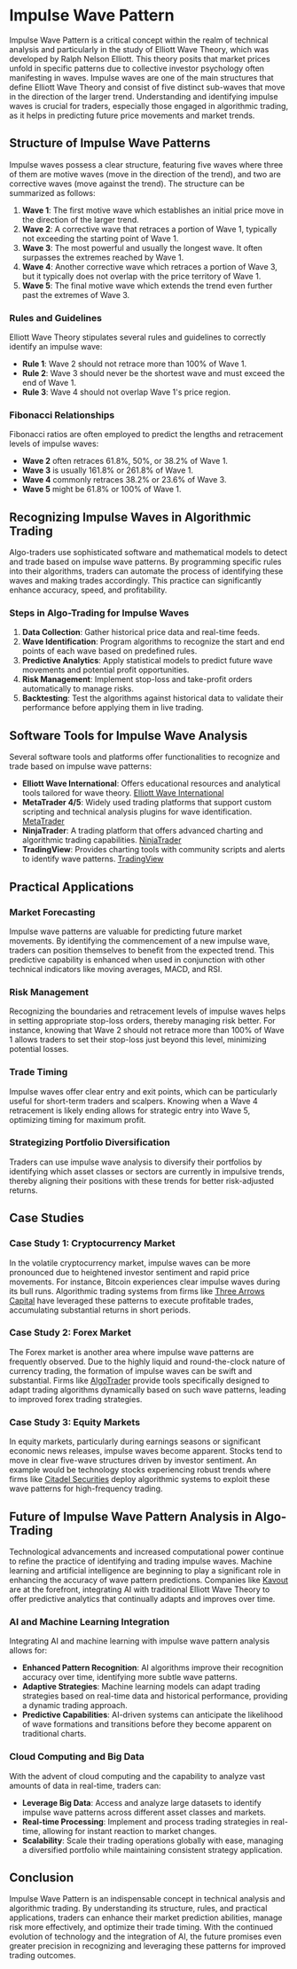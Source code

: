 # Impulse Wave Pattern

Impulse Wave Pattern is a critical concept within the realm of technical analysis and particularly in the study of Elliott Wave Theory, which was developed by Ralph Nelson Elliott. This theory posits that market prices unfold in specific patterns due to collective investor psychology often manifesting in waves. Impulse waves are one of the main structures that define Elliott Wave Theory and consist of five distinct sub-waves that move in the direction of the larger trend. Understanding and identifying impulse waves is crucial for traders, especially those engaged in algorithmic trading, as it helps in predicting future price movements and market trends.

## Structure of Impulse Wave Patterns

Impulse waves possess a clear structure, featuring five waves where three of them are motive waves (move in the direction of the trend), and two are corrective waves (move against the trend). The structure can be summarized as follows:

1. **Wave 1**: The first motive wave which establishes an initial price move in the direction of the larger trend.
2. **Wave 2**: A corrective wave that retraces a portion of Wave 1, typically not exceeding the starting point of Wave 1.
3. **Wave 3**: The most powerful and usually the longest wave. It often surpasses the extremes reached by Wave 1.
4. **Wave 4**: Another corrective wave which retraces a portion of Wave 3, but it typically does not overlap with the price territory of Wave 1.
5. **Wave 5**: The final motive wave which extends the trend even further past the extremes of Wave 3.

### Rules and Guidelines

Elliott Wave Theory stipulates several rules and guidelines to correctly identify an impulse wave:

- **Rule 1**: Wave 2 should not retrace more than 100% of Wave 1.
- **Rule 2**: Wave 3 should never be the shortest wave and must exceed the end of Wave 1.
- **Rule 3**: Wave 4 should not overlap Wave 1's price region.

### Fibonacci Relationships

Fibonacci ratios are often employed to predict the lengths and retracement levels of impulse waves:

- **Wave 2** often retraces 61.8%, 50%, or 38.2% of Wave 1.
- **Wave 3** is usually 161.8% or 261.8% of Wave 1.
- **Wave 4** commonly retraces 38.2% or 23.6% of Wave 3.
- **Wave 5** might be 61.8% or 100% of Wave 1.

## Recognizing Impulse Waves in Algorithmic Trading

Algo-traders use sophisticated software and mathematical models to detect and trade based on impulse wave patterns. By programming specific rules into their algorithms, traders can automate the process of identifying these waves and making trades accordingly. This practice can significantly enhance accuracy, speed, and profitability.

### Steps in Algo-Trading for Impulse Waves

1. **Data Collection**: Gather historical price data and real-time feeds.
2. **Wave Identification**: Program algorithms to recognize the start and end points of each wave based on predefined rules.
3. **Predictive Analytics**: Apply statistical models to predict future wave movements and potential profit opportunities.
4. **Risk Management**: Implement stop-loss and take-profit orders automatically to manage risks.
5. **Backtesting**: Test the algorithms against historical data to validate their performance before applying them in live trading.

## Software Tools for Impulse Wave Analysis

Several software tools and platforms offer functionalities to recognize and trade based on impulse wave patterns:

- **Elliott Wave International**: Offers educational resources and analytical tools tailored for wave theory. [Elliott Wave International](https://www.elliottwave.com/)
- **MetaTrader 4/5**: Widely used trading platforms that support custom scripting and technical analysis plugins for wave identification. [MetaTrader](https://www.metatrader4.com/)
- **NinjaTrader**: A trading platform that offers advanced charting and algorithmic trading capabilities. [NinjaTrader](https://ninjatrader.com/)
- **TradingView**: Provides charting tools with community scripts and alerts to identify wave patterns. [TradingView](https://www.tradingview.com/)

## Practical Applications

### Market Forecasting

Impulse wave patterns are valuable for predicting future market movements. By identifying the commencement of a new impulse wave, traders can position themselves to benefit from the expected trend. This predictive capability is enhanced when used in conjunction with other technical indicators like moving averages, MACD, and RSI.

### Risk Management

Recognizing the boundaries and retracement levels of impulse waves helps in setting appropriate stop-loss orders, thereby managing risk better. For instance, knowing that Wave 2 should not retrace more than 100% of Wave 1 allows traders to set their stop-loss just beyond this level, minimizing potential losses.

### Trade Timing

Impulse waves offer clear entry and exit points, which can be particularly useful for short-term traders and scalpers. Knowing when a Wave 4 retracement is likely ending allows for strategic entry into Wave 5, optimizing timing for maximum profit.

### Strategizing Portfolio Diversification

Traders can use impulse wave analysis to diversify their portfolios by identifying which asset classes or sectors are currently in impulsive trends, thereby aligning their positions with these trends for better risk-adjusted returns.

## Case Studies

### Case Study 1: Cryptocurrency Market

In the volatile cryptocurrency market, impulse waves can be more pronounced due to heightened investor sentiment and rapid price movements. For instance, Bitcoin experiences clear impulse waves during its bull runs. Algorithmic trading systems from firms like [Three Arrows Capital](https://www.threearrowscap.com/) have leveraged these patterns to execute profitable trades, accumulating substantial returns in short periods.

### Case Study 2: Forex Market

The Forex market is another area where impulse wave patterns are frequently observed. Due to the highly liquid and round-the-clock nature of currency trading, the formation of impulse waves can be swift and substantial. Firms like [AlgoTrader](https://www.algotrader.com/) provide tools specifically designed to adapt trading algorithms dynamically based on such wave patterns, leading to improved forex trading strategies.

### Case Study 3: Equity Markets

In equity markets, particularly during earnings seasons or significant economic news releases, impulse waves become apparent. Stocks tend to move in clear five-wave structures driven by investor sentiment. An example would be technology stocks experiencing robust trends where firms like [Citadel Securities](https://www.citadelsecurities.com/) deploy algorithmic systems to exploit these wave patterns for high-frequency trading.

## Future of Impulse Wave Pattern Analysis in Algo-Trading

Technological advancements and increased computational power continue to refine the practice of identifying and trading impulse waves. Machine learning and artificial intelligence are beginning to play a significant role in enhancing the accuracy of wave pattern predictions. Companies like [Kavout](https://www.kavout.com/) are at the forefront, integrating AI with traditional Elliott Wave Theory to offer predictive analytics that continually adapts and improves over time.

### AI and Machine Learning Integration

Integrating AI and machine learning with impulse wave pattern analysis allows for:

- **Enhanced Pattern Recognition**: AI algorithms improve their recognition accuracy over time, identifying more subtle wave patterns.
- **Adaptive Strategies**: Machine learning models can adapt trading strategies based on real-time data and historical performance, providing a dynamic trading approach.
- **Predictive Capabilities**: AI-driven systems can anticipate the likelihood of wave formations and transitions before they become apparent on traditional charts.

### Cloud Computing and Big Data

With the advent of cloud computing and the capability to analyze vast amounts of data in real-time, traders can:

- **Leverage Big Data**: Access and analyze large datasets to identify impulse wave patterns across different asset classes and markets.
- **Real-time Processing**: Implement and process trading strategies in real-time, allowing for instant reaction to market changes.
- **Scalability**: Scale their trading operations globally with ease, managing a diversified portfolio while maintaining consistent strategy application.

## Conclusion

Impulse Wave Pattern is an indispensable concept in technical analysis and algorithmic trading. By understanding its structure, rules, and practical applications, traders can enhance their market prediction abilities, manage risk more effectively, and optimize their trade timing. With the continued evolution of technology and the integration of AI, the future promises even greater precision in recognizing and leveraging these patterns for improved trading outcomes.